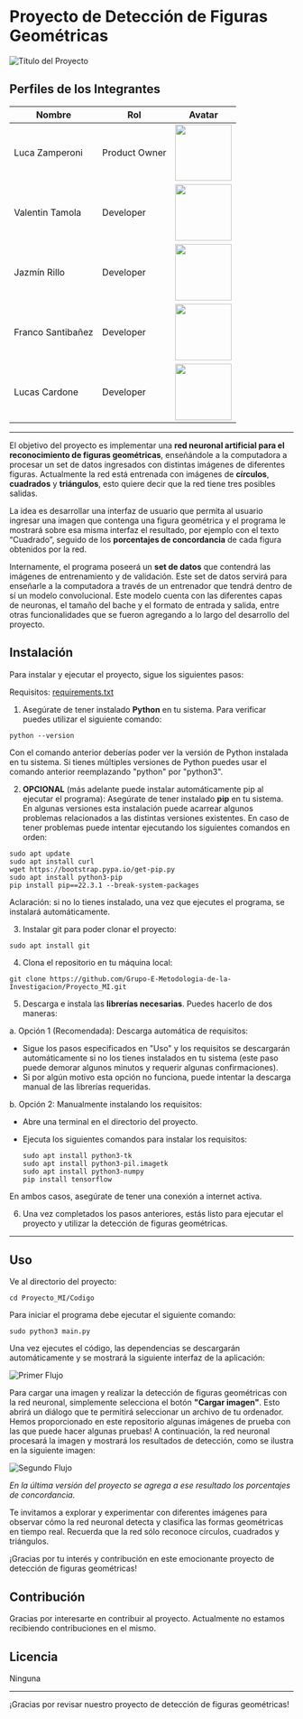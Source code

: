 # Proyecto de Detección de Figuras Geométricas

![Título del Proyecto](https://cdn.discordapp.com/attachments/1081778303406448753/1109979459093794846/image.png)

## Perfiles de los Integrantes

| Nombre            | Rol                | Avatar                                  |
|-------------------|--------------------|-----------------------------------------|
| Luca Zamperoni    | Product Owner      | <img src="https://avatars.githubusercontent.com/u/129890529?v=4" width="100px" height="100px">  |
| Valentin Tamola   | Developer          | <img src="https://avatars.githubusercontent.com/u/129886045?v=4" width="100px">  |
| Jazmín Rillo      | Developer          | <img src="https://avatars.githubusercontent.com/u/129994394?s=70&v=4" width="100px">  |
| Franco Santibañez | Developer          | <img src="https://avatars.githubusercontent.com/u/129998263?s=70&v=4" width="100px">  |
| Lucas Cardone     | Developer          | <img src="https://avatars.githubusercontent.com/u/129989551?v=4" width="100px">  |

---

El objetivo del proyecto es implementar una **red neuronal artificial para el reconocimiento de figuras geométricas**, enseñándole a la computadora a procesar un set de datos ingresados con distintas imágenes de diferentes figuras. Actualmente la red está entrenada con imágenes de **círculos**, **cuadrados** y **triángulos**, esto quiere decir que la red tiene tres posibles salidas.

La idea es desarrollar una interfaz de usuario que permita al usuario ingresar una imagen que contenga una figura geométrica y el programa le mostrará sobre esa misma interfaz el resultado, por ejemplo con el texto “Cuadrado”, seguido de los **porcentajes de concordancia** de cada figura obtenidos por la red.

Internamente, el programa poseerá un **set de datos** que contendrá las imágenes de entrenamiento y de validación. Este set de datos servirá para enseñarle a la computadora a través de un entrenador que tendrá dentro de sí un modelo convolucional. Este modelo cuenta con las diferentes capas de neuronas, el tamaño del bache y el formato de entrada y salida, entre otras funcionalidades que se fueron agregando a lo largo del desarrollo del proyecto.


## Instalación
Para instalar y ejecutar el proyecto, sigue los siguientes pasos:

Requisitos: [requirements.txt](https://github.com/Grupo-E-Metodologia-de-la-Investigacion/Proyecto_MI/blob/main/Codigo/requirements.txt)

1. Asegúrate de tener instalado **Python** en tu sistema. Para verificar puedes utilizar el siguiente comando:
```
python --version
```
Con el comando anterior deberías poder ver la versión de Python instalada en tu sistema. Si tienes múltiples versiones de Python puedes usar el comando anterior reemplazando "python" por "python3".

2. **OPCIONAL** (más adelante puede instalar automáticamente pip al ejecutar el programa): Asegúrate de tener instalado **pip** en tu sistema. En algunas versiones esta instalación puede acarrear algunos problemas relacionados a las distintas versiones existentes. En caso de tener problemas puede intentar ejecutando los siguientes comandos en orden:
```
sudo apt update
sudo apt install curl
wget https://bootstrap.pypa.io/get-pip.py
sudo apt install python3-pip
pip install pip==22.3.1 --break-system-packages
```
Aclaración: si no lo tienes instalado, una vez que ejecutes el programa, se instalará automáticamente.

3. Instalar git para poder clonar el proyecto:
```
sudo apt install git
```
4. Clona el repositorio en tu máquina local:
```
git clone https://github.com/Grupo-E-Metodologia-de-la-Investigacion/Proyecto_MI.git
```
5. Descarga e instala las **librerías necesarias**. Puedes hacerlo de dos maneras:

a. Opción 1 (Recomendada): Descarga automática de requisitos:

   - Sigue los pasos especificados en "Uso" y los requisitos se descargarán automáticamente si no los tienes instalados en tu sistema (este paso puede demorar algunos minutos y requerir algunas confirmaciones).
   - Si por algún motivo esta opción no funciona, puede intentar la descarga manual de las librerías requeridas.
   
b. Opción 2: Manualmente instalando los requisitos:

   - Abre una terminal en el directorio del proyecto.
   - Ejecuta los siguientes comandos para instalar los requisitos:
 
     ```
     sudo apt install python3-tk
     sudo apt install python3-pil.imagetk
     sudo apt install python3-numpy
     pip install tensorflow
     ```

En ambos casos, asegúrate de tener una conexión a internet activa.

6. Una vez completados los pasos anteriores, estás listo para ejecutar el proyecto y utilizar la detección de figuras geométricas.

---

## Uso
Ve al directorio del proyecto:
```
cd Proyecto_MI/Codigo
```
Para iniciar el programa debe ejecutar el siguiente comando:
```
sudo python3 main.py
```
Una vez ejecutes el código, las dependencias se descargarán automáticamente y se mostrará la siguiente interfaz de la aplicación:

![Primer Flujo](https://cdn.discordapp.com/attachments/1081778303406448753/1109972318224130138/image.png)

Para cargar una imagen y realizar la detección de figuras geométricas con la red neuronal, simplemente selecciona el botón **"Cargar imagen"**. Esto abrirá un diálogo que te permitirá seleccionar un archivo de tu ordenador. Hemos proporcionado en este repositorio algunas imágenes de prueba con las que puede hacer algunas pruebas! A continuación, la red neuronal procesará la imagen y mostrará los resultados de detección, como se ilustra en la siguiente imagen:

![Segundo Flujo](https://cdn.discordapp.com/attachments/1081778303406448753/1109971690080968855/image.png)

_En la última versión del proyecto se agrega a ese resultado los porcentajes de concordancia._

Te invitamos a explorar y experimentar con diferentes imágenes para observar cómo la red neuronal detecta y clasifica las formas geométricas en tiempo real. Recuerda que la red sólo reconoce círculos, cuadrados y triángulos.

¡Gracias por tu interés y contribución en este emocionante proyecto de detección de figuras geométricas!

## Contribución

Gracias por interesarte en contribuir al proyecto. Actualmente no estamos recibiendo contribuciones en el mismo.

## Licencia

Ninguna

---

¡Gracias por revisar nuestro proyecto de detección de figuras geométricas!
